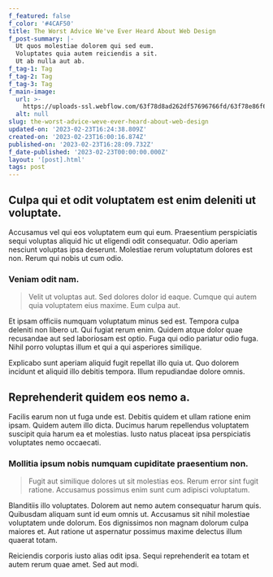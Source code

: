 ```yaml
---
f_featured: false
f_color: '#4CAF50'
title: The Worst Advice We've Ever Heard About Web Design
f_post-summary: |-
  Ut quos molestiae dolorem qui sed eum.
  Voluptates quia autem reiciendis a sit.
  Ut ab nulla aut ab.
f_tag-1: Tag
f_tag-2: Tag
f_tag-3: Tag
f_main-image:
  url: >-
    https://uploads-ssl.webflow.com/63f78d8ad262df57696766fd/63f78e86f6fe971e6d93593b_0206-22-Annual-Report.png
  alt: null
slug: the-worst-advice-weve-ever-heard-about-web-design
updated-on: '2023-02-23T16:24:38.809Z'
created-on: '2023-02-23T16:00:16.874Z'
published-on: '2023-02-23T16:28:09.732Z'
f_date-published: '2023-02-23T00:00:00.000Z'
layout: '[post].html'
tags: post
---
```


Culpa qui et odit voluptatem est enim deleniti ut voluptate.
------------------------------------------------------------

Accusamus vel qui eos voluptatem eum qui eum. Praesentium perspiciatis sequi voluptas aliquid hic ut eligendi odit consequatur. Odio aperiam nesciunt voluptas ipsa deserunt. Molestiae rerum voluptatum dolores est non. Rerum qui nobis ut cum odio.

### Veniam odit nam.

> Velit ut voluptas aut. Sed dolores dolor id eaque. Cumque qui autem quia voluptatem eius maxime. Eum culpa aut.

Et ipsam officiis numquam voluptatum minus sed est. Tempora culpa deleniti non libero ut. Qui fugiat rerum enim. Quidem atque dolor quae recusandae aut sed laboriosam est optio. Fuga qui odio pariatur odio fuga. Nihil porro voluptas illum et qui a qui asperiores similique.

Explicabo sunt aperiam aliquid fugit repellat illo quia ut. Quo dolorem incidunt et aliquid illo debitis tempora. Illum repudiandae dolore omnis.

Reprehenderit quidem eos nemo a.
--------------------------------

Facilis earum non ut fuga unde est. Debitis quidem et ullam ratione enim ipsam. Quidem autem illo dicta. Ducimus harum repellendus voluptatem suscipit quia harum ea et molestias. Iusto natus placeat ipsa perspiciatis voluptates nemo occaecati.

### Mollitia ipsum nobis numquam cupiditate praesentium non.

> Fugit aut similique dolores ut sit molestias eos. Rerum error sint fugit ratione. Accusamus possimus enim sunt cum adipisci voluptatum.

Blanditiis illo voluptates. Dolorem aut nemo autem consequatur harum quis. Quibusdam aliquam sunt id eum omnis ut. Accusamus sit nihil molestiae voluptatem unde dolorum. Eos dignissimos non magnam dolorum culpa maiores et. Aut ratione ut aspernatur possimus maxime delectus illum quaerat totam.

Reiciendis corporis iusto alias odit ipsa. Sequi reprehenderit ea totam et autem rerum quae amet. Sed aut modi.
